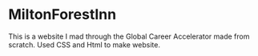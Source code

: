 # MiltonForestInn

This is a website I mad through the Global Career Accelerator made from scratch. Used CSS and Html to make website.
